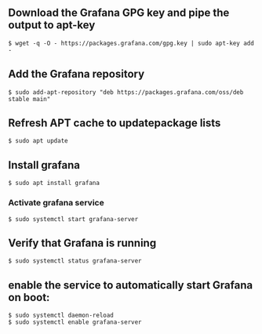 ## Download the Grafana GPG key and pipe the output to apt-key
```
$ wget -q -O - https://packages.grafana.com/gpg.key | sudo apt-key add -
```

## Add the Grafana repository
```
$ sudo add-apt-repository "deb https://packages.grafana.com/oss/deb stable main"
```

## Refresh APT cache to updatepackage lists
```
$ sudo apt update
```
## Install grafana
```
$ sudo apt install grafana
```

### Activate grafana service
```
$ sudo systemctl start grafana-server
```

## Verify that Grafana is running
```
$ sudo systemctl status grafana-server
```

## enable the service to automatically start Grafana on boot:
```
$ sudo systemctl daemon-reload
$ sudo systemctl enable grafana-server
```
